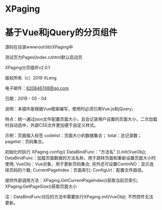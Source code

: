 # XPaging
# 基于Vue和jQuery的分页组件

源码在目录wwwroot\lib\XPaging中

测试页为Pages\Index.cshtml默认启动页

XPaging分页插件v2.0.1

版权所有（c）2019 XLeng

电子邮件：820846748@qq.com

日期：2019 - 05 - 04

说明：本插件是根据Vue框架编写，使用时必须引用Vue.js和jQuery;

特点：统一通过json文件配置页面大小，且会记录用户设置的页面大小，二次加载时自动选中，外部CSS文件更加便于自定义样式。
 
示例：页面插入标签 <x-paging v-bind:codelist="codelist" v-bind:total="total" v-bind:pagelist="pagelist"></x-paging>
      codelist：页面大小的数据集合； 
      total：总记录数；
      pagelist：页码集合。

初始化时执行 XPaging.config({ DataBindFunc："方法名" }).init(VueObj);
      DataBindFunc：加载页面数据的方法名称，用于跳转页面和重新设置页面大小时使用; 
      VueObj：Vue对象，用于更新页码集合;
      另外还可设置ContinNO：显示连续页码的个数; CurrentPageIndex：页面索引; ConfigUrl：配置文件路径。
         
提供外部调用方法：XPaging.GetCurrentPageIndex()获取当前页索引; 
                  XPaging.GetPageSize()获取页面大小

注：DataBindFunc对应的方法中需要执行XPaging.init(VueObj); 不然控件无法更新。
